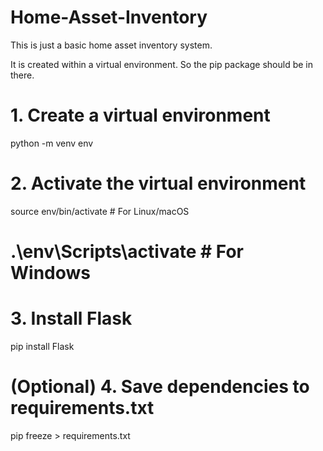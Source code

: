 # Home-Asset-Inventory
This is just a basic home asset inventory system.

It is created within a virtual environment. So the pip package should be in there.

# 1. Create a virtual environment
python -m venv env

# 2. Activate the virtual environment
source env/bin/activate  # For Linux/macOS
# .\env\Scripts\activate  # For Windows

# 3. Install Flask
pip install Flask

# (Optional) 4. Save dependencies to requirements.txt
pip freeze > requirements.txt

